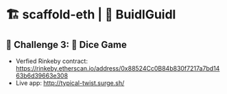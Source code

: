 # 🏗 scaffold-eth | 🏰 BuidlGuidl

## 🚩 Challenge 3: 🎲 Dice Game 

- Verfied Rinkeby contract: https://rinkeby.etherscan.io/address/0x88524Cc0B84b830f7217a7bd1463b6d39663e308
- Live app: http://typical-twist.surge.sh/



